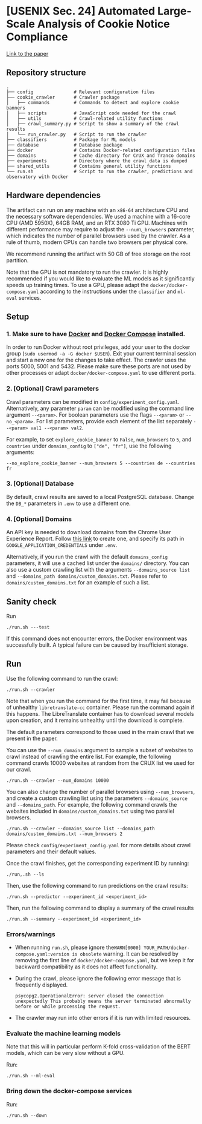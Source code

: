 # [USENIX Sec. 24] Automated Large-Scale Analysis of Cookie Notice Compliance

[Link to the paper](https://www.usenix.org/conference/usenixsecurity24/presentation/bouhoula)

## Repository structure

```shell
.
├── config               # Relevant configuration files
├── cookie_crawler       # Crawler package
│   ├── commands         # Commands to detect and explore cookie banners
│   ├── scripts          # JavaScript code needed for the crawl
│   ├── utils            # Crawl-related utility functions
│   ├── crawl_summary.py # Script to show a summary of the crawl results
│   └── run_crawler.py   # Script to run the crawler
├── classifiers          # Package for ML models
├── database             # Database package
├── docker               # Contains Docker-related configuration files
├── domains              # Cache directory for CrUX and Tranco domains
├── experiments          # Directory where the crawl data is dumped
├── shared_utils         # Contains general utility functions                       
└── run.sh               # Script to run the crawler, predictions and observatory with Docker
```

## Hardware dependencies

The artifact can run on any machine with an `x86-64` architecture CPU and the necessary software dependencies. We used a machine with a 16-core CPU (AMD 5950X), 64GB RAM, and an RTX 3080 Ti GPU.
Machines with different performance may require to adjust the `--num\_browsers` parameter, which indicates the number of parallel browsers used by the crawler. As a rule of thumb, modern CPUs can handle two browsers per physical core.

We recommend running the artifact with 50 GB of free storage on the root partition.

Note that the GPU is not mandatory to run the crawler. It is highly recommended if you would like to evaluate the ML models as it significantly speeds up training times. To use a GPU, please adapt the `docker/docker-compose.yaml` according to the instructions under the `classifier` and `ml-eval` services.

## Setup

### 1. Make sure to have [Docker](https://docs.docker.com/get-docker/) and [Docker Compose](https://docs.docker.com/compose/install/) installed.

In order to run Docker without root privileges, add your user to the docker group (`sudo usermod -a -G docker $USER`). Exit your current terminal session and start a new one for the changes to take effect.
The crawler uses the ports 5000, 5001 and 5432. Please make sure these ports are not used by other processes or adapt `docker/docker-compose.yaml` to use different ports.

### 2. [Optional] Crawl parameters

Crawl parameters can be modified in `config/experiment_config.yaml`. Alternatively, any parameter `param` can be modified using the command line argument `--<param>`. For boolean parameters use the flags `--<param>` or `--no_<param>`. For list parameters, provide each element of the list separately `--<param> val1 --<param> val2`.

For example, to set `explore_cookie_banner` to `False`, `num_browsers` to `5`, and `countries` under `domains_config` to `["de", "fr"]`, use the following arguments:

```shell
--no_explore_cookie_banner --num_browsers 5 --countries de --countries fr
```

### 3. [Optional] Database

By default, crawl results are saved to a local PostgreSQL database. Change the `DB_*` parameters in `.env` to use a different one.


### 4. [Optional] Domains

An API key is needed to download domains from the Chrome User Experience Report. Follow [this link](https://developer.chrome.com/docs/crux/api/#APIKey) to create one, and specify its path in `GOOGLE_APPLICATION_CREDENTIALS` under `.env`.

Alternatively, if you run the crawl with the default `domains_config` parameters, it will use a cached list under the `domains/` directory. You can also use a custom crawling list with the arguments `--domains_source list` and `--domains_path domains/custom_domains.txt`. Please refer to `domains/custom_domains.txt` for an example of such a list.

## Sanity check

Run

```shell
./run.sh ---test
```

If this command does not encounter errors, the Docker environment was successfully built. A typical failure can be caused by insufficient storage.


## Run

Use the following command to run the crawl:

```shell
./run.sh --crawler
```

Note that when you run the command for the first time, it may fail because of unhealthy `libretranslate-cc` container. Please run the command again if this happens. The LibreTranslate container has to download several models upon creation, and it remains unhealthy until the download is complete.

The default parameters correspond to those used in the main crawl that we present in the paper.

You can use the ```--num_domains``` argument to sample a subset of websites to crawl instead of crawling the entire list.
For example, the following command crawls 10000 websites at random from the CRUX list we used for our crawl.
```shell
./run.sh --crawler --num_domains 10000
```

You can also change the number of parallel browsers using `--num_browsers`, and create a custom crawling list using the parameters `--domains_source` and `--domains_path`.
For example, the following command crawls the websites included in `domains/custom_domains.txt` using two parallel browsers.

```shell
./run.sh --crawler --domains_source list --domains_path domains/custom_domains.txt --num_browsers 2
```

Please check `config/experiment_config.yaml` for more details about crawl parameters and their default values.

Once the crawl finishes, get the corresponding experiment ID by running:

```shell
./run,.sh --ls
```

Then, use the following command to run predictions on the crawl results:

```shell
./run.sh --predictor --experiment_id <experiment_id>
```

Then, run the following command to display a summary of the crawl results
```shell
./run.sh --summary --experiment_id <experiment_id>
```

### Errors/warnings

* When running `run.sh`, please ignore the`WARN[0000] YOUR_PATH/docker-compose.yaml:version is obsolete` warning. It can be resolved by removing the first line of `docker/docker-compose.yaml`, but we keep it for backward compatibility as it does not affect functionality.

* During the crawl, please ignore the following error message that is frequently displayed.
    ```
    psycopg2.OperationalError: server closed the connection unexpectedly This probably means the server terminated abnormally before or while processing the request.
    ```

* The crawler may run into other errors if it is run with limited resources.


### Evaluate the machine learning models

Note that this will in particular perform K-fold cross-validation of the BERT models, which can be very slow without a GPU.

Run:
```shell
./run.sh --ml-eval
```

### Bring down the docker-compose services

Run:
```shell
./run.sh --down
```
